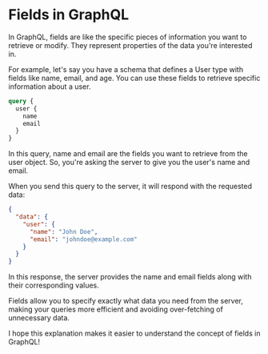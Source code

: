 # Fields in GraphQL
In GraphQL, fields are like the specific pieces of information you want to retrieve or modify. They represent properties of the data you're interested in.

For example, let's say you have a schema that defines a User type with fields like name, email, and age. You can use these fields to retrieve specific information about a user.

```graphql
query {
  user {
    name
    email
  }
}
```

In this query, name and email are the fields you want to retrieve from the user object. So, you're asking the server to give you the user's name and email.

When you send this query to the server, it will respond with the requested data:
```json
{
  "data": {
    "user": {
      "name": "John Doe",
      "email": "johndoe@example.com"
    }
  }
}
```
In this response, the server provides the name and email fields along with their corresponding values.

Fields allow you to specify exactly what data you need from the server, making your queries more efficient and avoiding over-fetching of unnecessary data.

I hope this explanation makes it easier to understand the concept of fields in GraphQL!